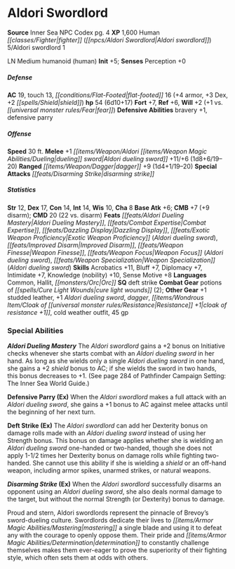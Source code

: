 ﻿---
cssclass: [monsters]
title1: Aldori Swordlord
title2: Aldori Swordlord
CR: 5
sources:
- name: Inner Sea NPC Codex
  page: 4
  link: http://paizo.com/products/btpy92lj?Pathfinder-Campaign-Setting-Inner-Sea-NPC-Codex
XP: 1600
race: Human
classes:
- fighter (Aldori swordlord) 5
- Aldori swordlord 1
alignment: LN
size: Medium
type: humanoid
subtypes:
- human
initiative:
  bonus: 5
AC:
  AC: 19
  touch: 13
  flat_footed: 16
  components:
    armor: 4
    dex: 3
    shield: 2
HP:
  HP: 54
  long: 6d10+17
saves:
  fort: 7
  ref: 6
  will: 2
  will_other: +1 vs. fear
defensive_abilities:
- bravery +1
- defensive parry
speeds:
  base: 30
attacks:
  melee:
  - - text: +1 Aldori dueling sword +11/+6 (1d8+6/19-20)
      entries:
      - - damage: 1d8+6
          crit_range: 19-20
      attack: +1 Aldori dueling sword
      bonus:
      - 11
      - 6
  ranged:
  - - text: dagger +9 (1d4+1/19-20)
      entries:
      - - damage: 1d4+1
          crit_range: 19-20
      attack: dagger
      bonus:
      - 9
  special:
  - disarming strike
ability_scores:
  STR: 12
  DEX: 17
  CON: 14
  INT: 14
  WIS: 10
  CHA: 8
BAB: 6
CMB: 7
CMB_other: +9 disarm
CMD: 20
CMD_other: 22 vs. disarm
feats:
- superscripts:
  - ISWG
  name: Aldori Dueling Mastery
- name: Combat Expertise
- name: Dazzling Display
- name: Exotic Weapon Proficiency (Aldori dueling sword)
- name: Improved Disarm
- name: Weapon Finesse
- name: Weapon Focus (Aldori dueling sword)
- name: Weapon Specialization (Aldori dueling sword)
skills:
  Acrobatics: 11
  Bluff: 7
  Diplomacy: 7
  Intimidate: 7
  Knowledge (nobility): 10
  Sense Motive: 8
  Perception: 0
languages:
- Common
- Hallit
- Orc
special_qualities:
- deft strike
gear:
  combat:
  - potions of cure light wounds (2)
  other:
  - +1 studded leather
  - +1 Aldori dueling sword
  - dagger
  - cloak of resistance +1
  - cold weather outfit
  - 45 gp
special_abilities:
  Aldori Dueling Mastery: 'The Aldori swordlord gains a +2 bonus on Initiative checks
    whenever she starts combat with an Aldori dueling sword in her hand. As long as
    she wields only a single Aldori dueling sword in one hand, she gains a +2 shield
    bonus to AC; if she wields the sword in two hands, this bonus decreases to +1.
    (See page 284 of Pathfinder Campaign Setting: The Inner Sea World Guide.)'
  Defensive Parry (Ex): When the Aldori swordlord makes a full attack with an Aldori
    dueling sword, she gains a +1 bonus to AC against melee attacks until the beginning
    of her next turn.
  Deft Strike (Ex): The Aldori swordlord can add her Dexterity bonus on damage rolls
    made with an Aldori dueling sword instead of using her Strength bonus. This bonus
    on damage applies whether she is wielding an Aldori dueling sword one-handed or
    two-handed, though she does not apply 1-1/2 times her Dexterity bonus on damage
    rolls while fighting two-handed. She cannot use this ability if she is wielding
    a shield or an off-hand weapon, including armor spikes, unarmed strikes, or natural
    weapons.
  Disarming Strike (Ex): When the Aldori swordlord successfully disarms an opponent
    using an Aldori dueling sword, she also deals normal damage to the target, but
    without the normal Strength (or Dexterity) bonus to damage.
desc_long: Proud and stern, Aldori swordlords represent the pinnacle of Brevoy's sword-dueling
  culture. Swordlords dedicate their lives to mastering a single blade and using it
  to defeat any with the courage to openly oppose them. Their pride and determination
  to constantly challenge themselves makes them ever-eager to prove the superiority
  of their fighting style, which often sets them at odds with others.

---

# Aldori Swordlord

**Source** Inner Sea NPC Codex pg. 4
**XP** 1,600
Human _[[classes/Fighter|fighter]]_ (_[[npcs/Aldori Swordlord|Aldori swordlord]]_) 5/Aldori swordlord 1

LN Medium humanoid (human)
**Init** +5; **Senses** Perception +0

##### Defense

**AC** 19, touch 13, _[[conditions/Flat-Footed|flat-footed]]_ 16 (+4 armor, +3 Dex, +2 _[[spells/Shield|shield]]_)
**hp** 54 (6d10+17)
**Fort** +7, **Ref** +6, **Will** +2 (+1 vs. _[[universal monster rules/Fear|fear]]_)
**Defensive Abilities** bravery +1, defensive parry

##### Offense
**Speed** 30 ft.
**Melee** +1 _[[items/Weapon/Aldori _[[items/Weapon Magic Abilities/Dueling|dueling]]_ sword|Aldori _dueling_ sword]]_ +11/+6 (1d8+6/19–20)
**Ranged** _[[items/Weapon/Dagger|dagger]]_ +9 (1d4+1/19–20)
**Special Attacks** _[[feats/Disarming Strike|disarming strike]]_

##### Statistics
**Str** 12, **Dex** 17, **Con** 14, **Int** 14, **Wis** 10, **Cha** 8
**Base Atk** +6; **CMB** +7 (+9 disarm); **CMD** 20 (22 vs. disarm)
**Feats** _[[feats/Aldori _Dueling_ Mastery|Aldori _Dueling_ Mastery]]_, _[[feats/Combat Expertise|Combat Expertise]]_, _[[feats/Dazzling Display|Dazzling Display]]_, _[[feats/Exotic Weapon Proficiency|Exotic Weapon Proficiency]]_ (_Aldori _dueling_ sword_), _[[feats/Improved Disarm|Improved Disarm]]_, _[[feats/Weapon Finesse|Weapon Finesse]]_, _[[feats/Weapon Focus|Weapon Focus]]_ (_Aldori _dueling_ sword_), _[[feats/Weapon Specialization|Weapon Specialization]]_ (_Aldori _dueling_ sword_)
**Skills** Acrobatics +11, Bluff +7, Diplomacy +7, Intimidate +7, Knowledge (nobility) +10, Sense Motive +8
**Languages** Common, Hallit, _[[monsters/Orc|Orc]]_
**SQ** deft strike
**Combat Gear** potions of _[[spells/Cure Light Wounds|cure light wounds]]_ (2); **Other Gear** +1 studded leather, +1 _Aldori _dueling_ sword_, _dagger_, _[[items/Wondrous Item/Cloak of _[[universal monster rules/Resistance|Resistance]]_ +1|cloak of _resistance_ +1]]_, cold weather outfit, 45 gp

### Special Abilities

**_Aldori _Dueling_ Mastery_** The _Aldori swordlord_ gains a +2 bonus on Initiative checks whenever she starts combat with an _Aldori _dueling_ sword_ in her hand. As long as she wields only a single _Aldori _dueling_ sword_ in one hand, she gains a +2 _shield_ bonus to AC; if she wields the sword in two hands, this bonus decreases to +1. (See page 284 of Pathfinder Campaign Setting: The Inner Sea World Guide.)

**Defensive Parry (Ex)** When the _Aldori swordlord_ makes a full attack with an _Aldori _dueling_ sword_, she gains a +1 bonus to AC against melee attacks until the beginning of her next turn.

**Deft Strike (Ex)** The _Aldori swordlord_ can add her Dexterity bonus on damage rolls made with an _Aldori _dueling_ sword_ instead of using her Strength bonus. This bonus on damage applies whether she is wielding an _Aldori _dueling_ sword_ one-handed or two-handed, though she does not apply 1-1/2 times her Dexterity bonus on damage rolls while fighting two-handed. She cannot use this ability if she is wielding a _shield_ or an off-hand weapon, including armor spikes, unarmed strikes, or natural weapons.

**_Disarming Strike_ (Ex)** When the _Aldori swordlord_ successfully disarms an opponent using an _Aldori _dueling_ sword_, she also deals normal damage to the target, but without the normal Strength (or Dexterity) bonus to damage.

Proud and stern, Aldori swordlords represent the pinnacle of Brevoy’s sword-dueling culture. Swordlords dedicate their lives to _[[items/Armor Magic Abilities/Mastering|mastering]]_ a single blade and using it to defeat any with the courage to openly oppose them. Their pride and _[[items/Armor Magic Abilities/Determination|determination]]_ to constantly challenge themselves makes them ever-eager to prove the superiority of their fighting style, which often sets them at odds with others.